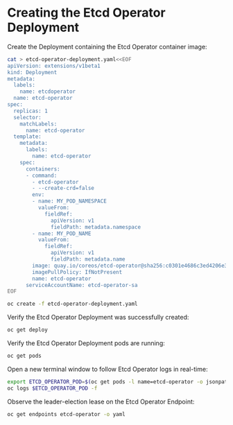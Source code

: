 # Creating the Etcd Operator Deployment

Create the Deployment containing the Etcd Operator container image:

```sh
cat > etcd-operator-deployment.yaml<<EOF
apiVersion: extensions/v1beta1
kind: Deployment
metadata:
  labels:
    name: etcdoperator
  name: etcd-operator
spec:
  replicas: 1
  selector:
    matchLabels:
      name: etcd-operator
  template:
    metadata:
      labels:
        name: etcd-operator
    spec:
      containers:
      - command:
        - etcd-operator
        - --create-crd=false
        env:
        - name: MY_POD_NAMESPACE
          valueFrom:
            fieldRef:
              apiVersion: v1
              fieldPath: metadata.namespace
        - name: MY_POD_NAME
          valueFrom:
            fieldRef:
              apiVersion: v1
              fieldPath: metadata.name
        image: quay.io/coreos/etcd-operator@sha256:c0301e4686c3ed4206e370b42de5a3bd2229b9fb4906cf85f3f30650424abec2
        imagePullPolicy: IfNotPresent
        name: etcd-operator
      serviceAccountName: etcd-operator-sa
EOF
```

```sh
oc create -f etcd-operator-deployment.yaml
```

Verify the Etcd Operator Deployment was successfully created:

```sh
oc get deploy
```

Verify the Etcd Operator Deployment pods are running:

```sh
oc get pods
```

Open a new terminal window to follow Etcd Operator logs in real-time:

```sh
export ETCD_OPERATOR_POD=$(oc get pods -l name=etcd-operator -o jsonpath='{.items[0].metadata.name}')
oc logs $ETCD_OPERATOR_POD -f
```

Observe the leader-election lease on the Etcd Operator Endpoint:

```sh
oc get endpoints etcd-operator -o yaml
```
